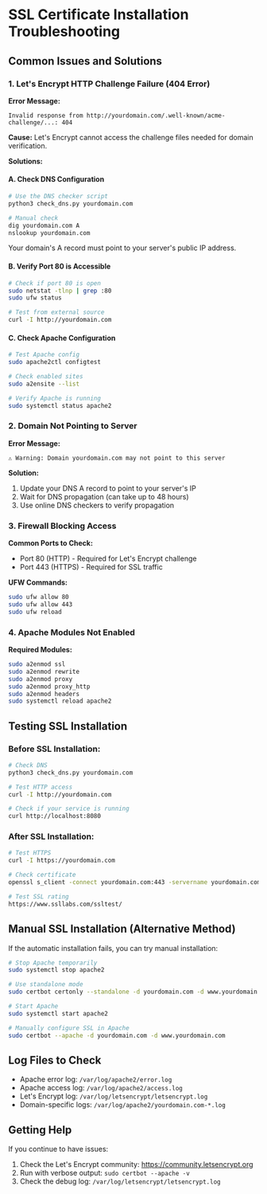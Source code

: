 # SSL Certificate Installation Troubleshooting

## Common Issues and Solutions

### 1. Let's Encrypt HTTP Challenge Failure (404 Error)

**Error Message:**
```
Invalid response from http://yourdomain.com/.well-known/acme-challenge/...: 404
```

**Cause:** Let's Encrypt cannot access the challenge files needed for domain verification.

**Solutions:**

#### A. Check DNS Configuration
```bash
# Use the DNS checker script
python3 check_dns.py yourdomain.com

# Manual check
dig yourdomain.com A
nslookup yourdomain.com
```

Your domain's A record must point to your server's public IP address.

#### B. Verify Port 80 is Accessible
```bash
# Check if port 80 is open
sudo netstat -tlnp | grep :80
sudo ufw status

# Test from external source
curl -I http://yourdomain.com
```

#### C. Check Apache Configuration
```bash
# Test Apache config
sudo apache2ctl configtest

# Check enabled sites
sudo a2ensite --list

# Verify Apache is running
sudo systemctl status apache2
```

### 2. Domain Not Pointing to Server

**Error Message:**
```
⚠️ Warning: Domain yourdomain.com may not point to this server
```

**Solution:**
1. Update your DNS A record to point to your server's IP
2. Wait for DNS propagation (can take up to 48 hours)
3. Use online DNS checkers to verify propagation

### 3. Firewall Blocking Access

**Common Ports to Check:**
- Port 80 (HTTP) - Required for Let's Encrypt challenge
- Port 443 (HTTPS) - Required for SSL traffic

**UFW Commands:**
```bash
sudo ufw allow 80
sudo ufw allow 443
sudo ufw reload
```

### 4. Apache Modules Not Enabled

**Required Modules:**
```bash
sudo a2enmod ssl
sudo a2enmod rewrite
sudo a2enmod proxy
sudo a2enmod proxy_http
sudo a2enmod headers
sudo systemctl reload apache2
```

## Testing SSL Installation

### Before SSL Installation:
```bash
# Check DNS
python3 check_dns.py yourdomain.com

# Test HTTP access
curl -I http://yourdomain.com

# Check if your service is running
curl http://localhost:8080
```

### After SSL Installation:
```bash
# Test HTTPS
curl -I https://yourdomain.com

# Check certificate
openssl s_client -connect yourdomain.com:443 -servername yourdomain.com

# Test SSL rating
https://www.ssllabs.com/ssltest/
```

## Manual SSL Installation (Alternative Method)

If the automatic installation fails, you can try manual installation:

```bash
# Stop Apache temporarily
sudo systemctl stop apache2

# Use standalone mode
sudo certbot certonly --standalone -d yourdomain.com -d www.yourdomain.com

# Start Apache
sudo systemctl start apache2

# Manually configure SSL in Apache
sudo certbot --apache -d yourdomain.com -d www.yourdomain.com
```

## Log Files to Check

- Apache error log: `/var/log/apache2/error.log`
- Apache access log: `/var/log/apache2/access.log`
- Let's Encrypt log: `/var/log/letsencrypt/letsencrypt.log`
- Domain-specific logs: `/var/log/apache2/yourdomain.com-*.log`

## Getting Help

If you continue to have issues:

1. Check the Let's Encrypt community: https://community.letsencrypt.org
2. Run with verbose output: `sudo certbot --apache -v`
3. Check the debug log: `/var/log/letsencrypt/letsencrypt.log`
